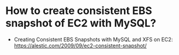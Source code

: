 # How to create consistent EBS snapshot of EC2 with MySQL?

* Creating Consistent EBS Snapshots with MySQL and XFS on EC2: https://alestic.com/2009/09/ec2-consistent-snapshot/
